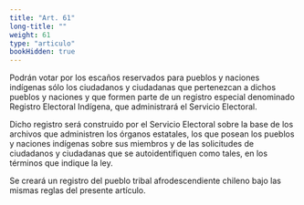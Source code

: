 ```yaml
---
title: "Art. 61"
long-title: ""
weight: 61
type: "articulo"
bookHidden: true
---
```

Podrán votar por los escaños reservados para pueblos y naciones indígenas sólo los ciudadanos y ciudadanas que pertenezcan a dichos pueblos y naciones y que formen parte de un registro especial denominado Registro Electoral Indígena, que administrará el Servicio Electoral.
 
Dicho registro será construido por el Servicio Electoral sobre la base de los archivos que administren los órganos estatales, los que posean los pueblos y naciones indígenas sobre sus miembros y de las solicitudes de ciudadanos y ciudadanas que se autoidentifiquen como tales, en los términos que indique la ley.
 
Se creará un registro del pueblo tribal afrodescendiente chileno bajo las mismas reglas del presente artículo.
